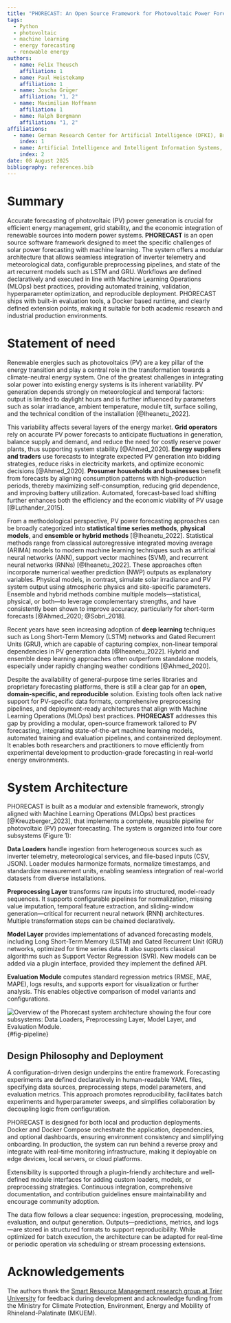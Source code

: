 ```yaml
---
title: "PHORECAST: An Open Source Framework for Photovoltaic Power Forecasting Using Machine Learning"
tags:
  - Python
  - photovoltaic
  - machine learning
  - energy forecasting
  - renewable energy
authors:
  - name: Felix Theusch
    affiliation: 1
  - name: Paul Heistekamp
    affiliation: 1
  - name: Joscha Grüger
    affiliation: "1, 2"
  - name: Maximilian Hoffmann
    affiliation: 1
  - name: Ralph Bergmann
    affiliation: "1, 2"
affiliations:
  - name: German Research Center for Artificial Intelligence (DFKI), Branch Trier University, 54296 Trier, Germany
    index: 1
  - name: Artificial Intelligence and Intelligent Information Systems, Trier University, 54296 Trier, Germany
    index: 2
date: 08 August 2025
bibliography: references.bib
---
```



# Summary

Accurate forecasting of photovoltaic (PV) power generation is crucial for efficient energy management, grid stability, and the economic integration of renewable sources into modern power systems. **PHORECAST** is an open source software framework designed to meet the specific challenges of solar power forecasting with machine learning. The system offers a modular architecture that allows seamless integration of inverter telemetry and meteorological data, configurable preprocessing pipelines, and state of the art recurrent models such as LSTM and GRU. Workflows are defined declaratively and executed in line with Machine Learning Operations (MLOps) best practices, providing automated training, validation, hyperparameter optimization, and reproducible deployment. PHORECAST ships with built-in evaluation tools, a Docker based runtime, and clearly defined extension points, making it suitable for both academic research and industrial production environments.

# Statement of need

Renewable energies such as photovoltaics (PV) are a key pillar of the energy transition and play a central role in the transformation towards a climate-neutral energy system. One of the greatest challenges in integrating solar power into existing energy systems is its inherent variability. PV generation depends strongly on meteorological and temporal factors: output is limited to daylight hours and is further influenced by parameters such as solar irradiance, ambient temperature, module tilt, surface soiling, and the technical condition of the installation [@Iheanetu_2022].

This variability affects several layers of the energy market. **Grid operators** rely on accurate PV power forecasts to anticipate fluctuations in generation, balance supply and demand, and reduce the need for costly reserve power plants, thus supporting system stability [@Ahmed_2020]. **Energy suppliers and traders** use forecasts to integrate expected PV generation into bidding strategies, reduce risks in electricity markets, and optimize economic decisions [@Ahmed_2020]. **Prosumer households and businesses** benefit from forecasts by aligning consumption patterns with high-production periods, thereby maximizing self-consumption, reducing grid dependence, and improving battery utilization. Automated, forecast-based load shifting further enhances both the efficiency and the economic viability of PV usage [@Luthander_2015].

From a methodological perspective, PV power forecasting approaches can be broadly categorized into **statistical time series methods**, **physical models**, and **ensemble or hybrid methods** [@Iheanetu_2022]. Statistical methods range from classical autoregressive integrated moving average (ARIMA) models to modern machine learning techniques such as artificial neural networks (ANN), support vector machines (SVM), and recurrent neural networks (RNNs) [@Iheanetu_2022]. These approaches often incorporate numerical weather prediction (NWP) outputs as explanatory variables. Physical models, in contrast, simulate solar irradiance and PV system output using atmospheric physics and site-specific parameters. Ensemble and hybrid methods combine multiple models—statistical, physical, or both—to leverage complementary strengths, and have consistently been shown to improve accuracy, particularly for short-term forecasts [@Ahmed_2020; @Sobri_2018].

Recent years have seen increasing adoption of **deep learning** techniques such as Long Short-Term Memory (LSTM) networks and Gated Recurrent Units (GRU), which are capable of capturing complex, non-linear temporal dependencies in PV generation data [@Iheanetu_2022]. Hybrid and ensemble deep learning approaches often outperform standalone models, especially under rapidly changing weather conditions [@Ahmed_2020].

Despite the availability of general-purpose time series libraries and proprietary forecasting platforms, there is still a clear gap for an **open, domain-specific, and reproducible** solution. Existing tools often lack native support for PV-specific data formats, comprehensive preprocessing pipelines, and deployment-ready architectures that align with Machine Learning Operations (MLOps) best practices. **PHORECAST** addresses this gap by providing a modular, open-source framework tailored to PV forecasting, integrating state-of-the-art machine learning models, automated training and evaluation pipelines, and containerized deployment. It enables both researchers and practitioners to move efficiently from experimental development to production-grade forecasting in real-world energy environments.

# System Architecture
PHORECAST is built as a modular and extensible framework, strongly aligned with Machine Learning Operations (MLOps) best practices [@Kreuzberger_2023], that implements a complete, reusable pipeline for photovoltaic (PV) power forecasting. The system is organized into four core subsystems (Figure 1):

**Data Loaders** handle ingestion from heterogeneous sources such as inverter telemetry, meteorological services, and file-based inputs (CSV, JSON). Loader modules harmonize formats, normalize timestamps, and standardize measurement units, enabling seamless integration of real-world datasets from diverse installations.

**Preprocessing Layer** transforms raw inputs into structured, model-ready sequences. It supports configurable pipelines for normalization, missing value imputation, temporal feature extraction, and sliding-window generation—critical for recurrent neural network (RNN) architectures. Multiple transformation steps can be chained declaratively.

**Model Layer** provides implementations of advanced forecasting models, including Long Short-Term Memory (LSTM) and Gated Recurrent Unit (GRU) networks, optimized for time series data. It also supports classical algorithms such as Support Vector Regression (SVR). New models can be added via a plugin interface, provided they implement the defined API.

**Evaluation Module** computes standard regression metrics (RMSE, MAE, MAPE), logs results, and supports export for visualization or further analysis. This enables objective comparison of model variants and configurations.

![Overview of the Phorecast system architecture showing the four core subsystems: Data Loaders, Preprocessing Layer, Model Layer, and Evaluation Module.](figures/Forecast_Pipeline.png){#fig-pipeline}

## Design Philosophy and Deployment

A configuration-driven design underpins the entire framework. Forecasting experiments are defined declaratively in human-readable YAML files, specifying data sources, preprocessing steps, model parameters, and evaluation metrics. This approach promotes reproducibility, facilitates batch experiments and hyperparameter sweeps, and simplifies collaboration by decoupling logic from configuration.

PHORECAST is designed for both local and production deployments. Docker and Docker Compose orchestrate the application, dependencies, and optional dashboards, ensuring environment consistency and simplifying onboarding. In production, the system can run behind a reverse proxy and integrate with real-time monitoring infrastructure, making it deployable on edge devices, local servers, or cloud platforms.

Extensibility is supported through a plugin-friendly architecture and well-defined module interfaces for adding custom loaders, models, or preprocessing strategies. Continuous integration, comprehensive documentation, and contribution guidelines ensure maintainability and encourage community adoption.

The data flow follows a clear sequence: ingestion, preprocessing, modeling, evaluation, and output generation. Outputs—predictions, metrics, and logs—are stored in structured formats to support reproducibility. While optimized for batch execution, the architecture can be adapted for real-time or periodic operation via scheduling or stream processing extensions.

# Acknowledgements

The authors thank the [Smart Resource Management research group at Trier University](https://github.com/smart-resource-management-trier) for feedback during development and acknowledge funding from the Ministry for Climate Protection, Environment, Energy and Mobility of Rhineland-Palatinate (MKUEM).
